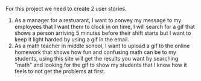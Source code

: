 For this project we need to create 2 user stories.
1. As a manager for a restuarant, I want to convey my message to my employees that I want them to clock in on time, I will search for a gif that shows a person arriving 5 minutes before their shift starts but I want to keep it light harded by using a gif in the email.
2. As a math teacher in middle school, I want to upload a gif to the online homework that shows how fun and confusing math can be to my students, using this site will get the results you want by searching "math" and looking for the gif to show my students that I know how it feels to not get the problems at first.